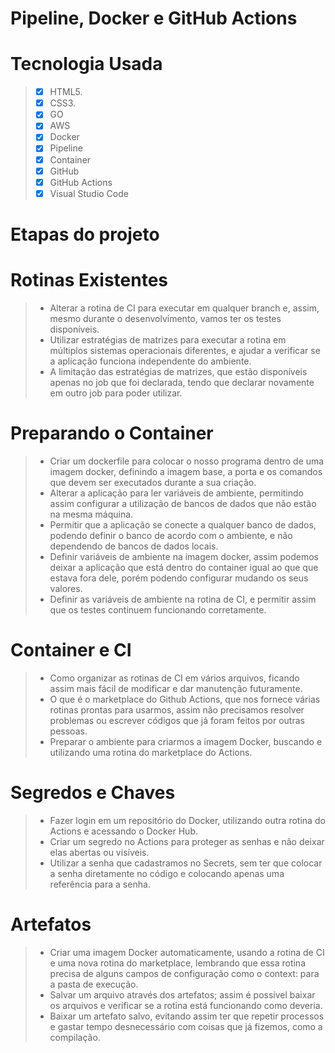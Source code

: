 # Pipeline, Docker e GitHub Actions

# Tecnologia Usada
> - [x] HTML5.
> - [x] CSS3.
> - [x] GO
> - [x] AWS
> - [x] Docker
> - [x] Pipeline
> - [x] Container
> - [x] GitHub
> - [x] GitHub Actions
> - [x] Visual Studio Code

# Etapas do projeto

# Rotinas Existentes
> - Alterar a rotina de CI para executar em qualquer branch e, assim, mesmo durante o desenvolvimento, vamos ter os testes disponíveis.
> - Utilizar estratégias de matrizes para executar a rotina em múltiplos sistemas operacionais diferentes, e ajudar a verificar se a aplicação funciona independente do ambiente.
> - A limitação das estratégias de matrizes, que estão disponíveis apenas no job que foi declarada, tendo que declarar novamente em outro job para poder utilizar.

# Preparando o Container
> - Criar um dockerfile para colocar o nosso programa dentro de uma imagem docker, definindo a imagem base, a porta e os comandos que devem ser executados durante a sua criação.
> - Alterar a aplicação para ler variáveis de ambiente, permitindo assim configurar a utilização de bancos de dados que não estão na mesma máquina.
> - Permitir que a aplicação se conecte a qualquer banco de dados, podendo definir o banco de acordo com o ambiente, e não dependendo de bancos de dados locais.
> - Definir variáveis de ambiente na imagem docker, assim podemos deixar a aplicação que está dentro do container igual ao que que estava fora dele, porém podendo configurar mudando os seus valores.
> - Definir as variáveis de ambiente na rotina de CI, e permitir assim que os testes continuem funcionando corretamente.

# Container e CI
> - Como organizar as rotinas de CI em vários arquivos, ficando assim mais fácil de modificar e dar manutenção futuramente.
> - O que é o marketplace do Github Actions, que nos fornece várias rotinas prontas para usarmos, assim não precisamos resolver problemas ou escrever códigos que já foram feitos por outras pessoas.
> - Preparar o ambiente para criarmos a imagem Docker, buscando e utilizando uma rotina do marketplace do Actions.

# Segredos e Chaves
> - Fazer login em um repositório do Docker, utilizando outra rotina do Actions e acessando o Docker Hub.
> - Criar um segredo no Actions para proteger as senhas e não deixar elas abertas ou visíveis.
> - Utilizar a senha que cadastramos no Secrets, sem ter que colocar a senha diretamente no código e colocando apenas uma referência para a senha.

# Artefatos
> - Criar uma imagem Docker automaticamente, usando a rotina de CI e uma nova rotina do marketplace, lembrando que essa rotina precisa de alguns campos de configuração como o context: para a pasta de execução.
> - Salvar um arquivo através dos artefatos; assim é possível baixar os arquivos e verificar se a rotina está funcionando como deveria.
> - Baixar um artefato salvo, evitando assim ter que repetir processos e gastar tempo desnecessário com coisas que já fizemos, como a compilação.

